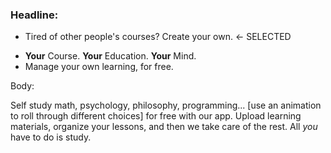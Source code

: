 ### Headline: 

+ Tired of other people's courses? Create your own. <- SELECTED
- **Your** Course. **Your** Education. **Your** Mind.
- Manage your own learning, for free.

Body: 

Self study math, psychology, philosophy, programming... [use an animation to roll through different choices] for free with our app. Upload learning materials, organize your lessons, and then we take care of the rest. All *you* have to do is study.

